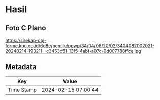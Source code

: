 # Hasil

## Foto C Plano

https://sirekap-obj-formc.kpu.go.id/6d8e/pemilu/ppwp/34/04/08/20/02/3404082002021-20240214-193211--c3453c51-13f5-4abf-a07c-0d007788ffce.jpg


## Metadata

| Key        | Value               |
| ---------- | ------------------- |
| Time Stamp | 2024-02-15 07:00:44 |



